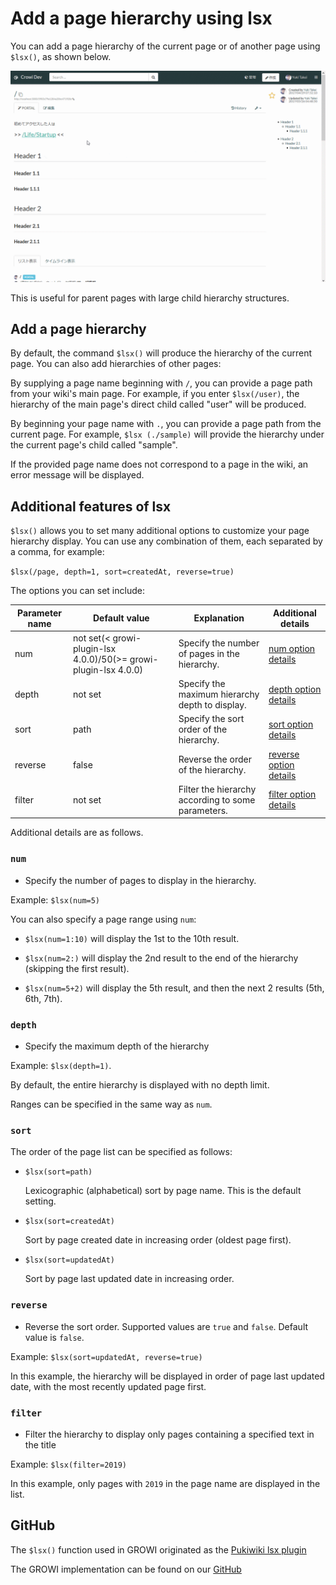 # Add a page hierarchy using lsx

You can add a page hierarchy of the current page or of another
page using `$lsx()`, as shown below.

![lsx](./images/lsx_gif.gif)

This is useful for parent pages with large child hierarchy
structures.

## Add a page hierarchy

By default, the command `$lsx()` will produce the hierarchy
of the current page.  You can also add hierarchies of other pages:

By supplying a page name beginning with `/`, you can provide a
page path from your wiki's main page.  For example, if you 
enter `$lsx(/user)`, the hierarchy of the main page's direct child
called "user" will be produced.

By beginning your page name with `.`, you can provide a page
path from the current page.  For example, `$lsx (./sample)` will
provide the hierarchy under the current page's child called "sample".

[//]: <> (TODO: 紹介してるエラーメッセージの例を表そう。)
If the provided page name does not correspond to a page in the wiki,
an error message will be displayed.

## Additional features of lsx

`$lsx()` allows you to set many additional options to customize your
page hierarchy display.  You can use any combination of them, each
separated by a comma, for example:

`$lsx(/page, depth=1, sort=createdAt, reverse=true)`

The options you can set include:

| Parameter name    | Default value    |  Explanation   | Additional details |
| --- | --- | --- | --- |
|  num   |  not set(< growi-plugin-lsx 4.0.0)/50(>= growi-plugin-lsx 4.0.0)   | Specify the number of pages in the hierarchy.| [num option details](#num-option) |
|  depth   |  not set   | Specify the maximum hierarchy depth to display.| [depth option details](#depth-option) |
|  sort   |  path   | Specify the sort order of the hierarchy. | [sort option details](#sort-option) |
|  reverse   |  false   | Reverse the order of the hierarchy.| [reverse option details](#reverse-option) |
|  filter   |  not set   | Filter the hierarchy according to some parameters. | [filter option details](#filter-option) |

Additional details are as follows.

### `num`

- Specify the number of pages to display in the hierarchy.

Example: `$lsx(num=5)`

You can also specify a page range using `num`:

- `$lsx(num=1:10)` will display the 1st to the 10th result.

- `$lsx(num=2:)` will display the 2nd result to the end of the hierarchy
(skipping the first result).

- `$lsx(num=5+2)` will display the 5th result, and then the next 2 results
(5th, 6th, 7th).

### `depth`

- Specify the maximum depth of the hierarchy

Example: `$lsx(depth=1)`.

By default, the entire hierarchy is displayed with no depth limit.

Ranges can be specified in the same way as `num`.

### `sort`
  
The order of the page list can be specified as follows:

- `$lsx(sort=path)`

  Lexicographic (alphabetical) sort by page name.  This is the default setting.

- `$lsx(sort=createdAt)`

  Sort by page created date in increasing order (oldest page first).

- `$lsx(sort=updatedAt)`

  Sort by page last updated date in increasing order.

### `reverse`

- Reverse the sort order.  Supported values are `true` and `false`.
  Default value is `false`.

Example: `$lsx(sort=updatedAt, reverse=true)`

In this example, the hierarchy will be displayed in order of
page last updated date, with the most recently updated page first.

### `filter`

- Filter the hierarchy to display only pages containing a specified
  text in the title

Example: `$lsx(filter=2019)`

In this example, only pages with `2019` in the page name are displayed
in the list.

## GitHub

The `$lsx()` function used in GROWI originated as the 
[Pukiwiki lsx plugin](http://ukiya.sakura.ne.jp/index.php?PukiWiki%2F1.4%2F%E3%83%9E%E3%83%8B%E3%83%A5%E3%82%A2%E3%83%AB%2F%E3%83%97%E3%83%A9%E3%82%B0%E3%82%A4%E3%83%B3%2F%E7%8B%AC%E8%87%AA%E3%81%AB%E8%BF%BD%E5%8A%A0%E3%81%97%E3%81%9F%E3%82%82%E3%81%AE%2Flsx)

The GROWI implementation can be found on our 
[GitHub](https://github.com/weseek/growi-plugin-lsx)


